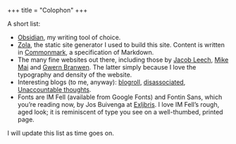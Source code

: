 +++
title = "Colophon"
+++

A short list:

- [Obsidian](https://obsidian.md), my writing tool of choice.
- [Zola](https://getzola.org), the static site generator I used to build this site. Content is written in [Commonmark](https://commonmark.org), a specification of Markdown. 
- The many fine websites out there, including those by [Jacob Leech](https://jacobleech.com/), [Mike Mai](https://mikemai.net) and [Gwern Branwen](https://gwern.net). The latter simply because I love the typography and density of the website.
- Interesting blogs (to me, anyway): [blogroll](https://blogroll.org), [disassociated](https://disassociated.com/), [Unaccountable thoughts](https://thoughts.uncountable.uk).
- Fonts are IM Fell (available from Google Fonts) and Fontin Sans, which you’re reading now, by Jos Buivenga at [Exljbris](https://www.exljbris.com). I love IM Fell’s rough, aged look; it is reminiscent of type you see on a well-thumbed, printed page. 

I will update this list as time goes on.